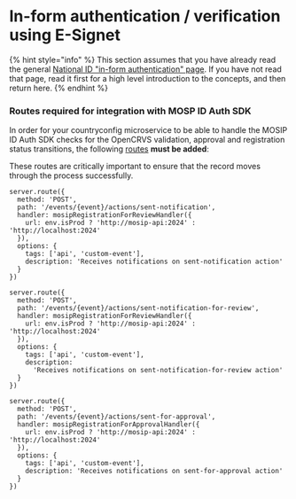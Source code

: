 # In-form authentication / verification using E-Signet

{% hint style="info" %}
This section assumes that you have already read the general [National ID "in-form authentication" page](../in-form-authentication-verification.md).   If you have not read that page, read it first for a high level introduction to the concepts, and then return here.
{% endhint %}

### Routes required for integration with MOSP ID Auth SDK

In order for your countryconfig microservice to be able to handle the MOSIP ID Auth SDK checks for the  OpenCRVS validation, approval and registration status transitions, the following [routes](https://github.com/opencrvs/opencrvs-countryconfig-mosip/blob/4fa62771a1faea01f87c2fb0db80824e8f594fe7/src/index.ts#L634) **must be added**:

These routes are critically important to ensure that the record moves through the process successfully.

```
server.route({
  method: 'POST',
  path: '/events/{event}/actions/sent-notification',
  handler: mosipRegistrationForReviewHandler({
    url: env.isProd ? 'http://mosip-api:2024' : 'http://localhost:2024'
  }),
  options: {
    tags: ['api', 'custom-event'],
    description: 'Receives notifications on sent-notification action'
  }
})

server.route({
  method: 'POST',
  path: '/events/{event}/actions/sent-notification-for-review',
  handler: mosipRegistrationForReviewHandler({
    url: env.isProd ? 'http://mosip-api:2024' : 'http://localhost:2024'
  }),
  options: {
    tags: ['api', 'custom-event'],
    description:
      'Receives notifications on sent-notification-for-review action'
  }
})

server.route({
  method: 'POST',
  path: '/events/{event}/actions/sent-for-approval',
  handler: mosipRegistrationForApprovalHandler({
    url: env.isProd ? 'http://mosip-api:2024' : 'http://localhost:2024'
  }),
  options: {
    tags: ['api', 'custom-event'],
    description: 'Receives notifications on sent-for-approval action'
  }
})
```

